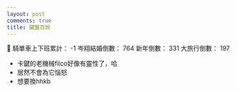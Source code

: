```yaml
---
layout: post
comments: true
title: 鍵盤百說
---
```


:imp:
騎單車上下班累計： -1
岑翔結婚倒數： 764
新年倒數： 331
大旅行倒數： 197

- 卡鍵的老機械filco好像有靈性了，哈
- 居然不會為它惱怒
- 想要換hhkb
